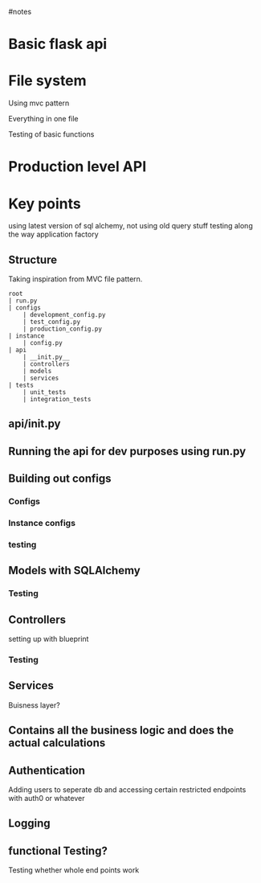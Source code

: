 #notes

# Basic flask api
# File system
Using mvc pattern

Everything in one file

Testing of basic functions



# Production level API

# Key points
using latest version of sql alchemy, not using old query stuff
testing along the way
application factory

## Structure
Taking inspiration from MVC file pattern.

```
root
| run.py
| configs
    | development_config.py
    | test_config.py
    | production_config.py
| instance
    | config.py
| api
    | __init.py__
    | controllers
    | models
    | services
| tests
    | unit_tests
    | integration_tests
```

## api/__init__.py
## Running the api for dev purposes using run.py
## Building out configs
### Configs
### Instance configs
### testing

## Models with SQLAlchemy
### Testing

## Controllers
setting up with blueprint 
### Testing

## Services
Buisness layer?
## Contains all the business logic and does the actual calculations

## Authentication
Adding users to seperate db and accessing certain restricted endpoints with auth0 or whatever

## Logging

## functional Testing?
Testing whether whole end points work